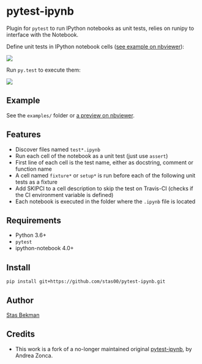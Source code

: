 # pytest-ipynb

Plugin for `pytest` to run IPython notebooks as unit tests, relies on
runipy to interface with the Notebook.

Define unit tests in IPython notebook cells ([see example on
nbviewer](http://nbviewer.ipython.org/github/stas00/pytest-ipynb/blob/master/examples/test_series_plots.ipynb)):

![](https://github.com/stas00/pytest-ipynb/raw/master/img/pytest-ipynb_notebook.png)

Run `py.test` to execute them:

![](https://github.com/stas00/pytest-ipynb/raw/master/img/pytest-ipynb_output.png)

## Example


See the `examples/` folder or [a preview on
nbviewer](http://nbviewer.ipython.org/github/stas00/pytest-ipynb/blob/master/examples/test_series_plots.ipynb).

## Features

-   Discover files named `test*.ipynb`
-   Run each cell of the notebook as a unit test (just use `assert`)
-   First line of each cell is the test name, either as docstring,
    comment or function name
-   A cell named `fixture*` or `setup*` is run before each of the
    following unit tests as a fixture
-   Add SKIPCI to a cell description to skip the test on Travis-CI
    (checks if the CI environment variable is defined)
-   Each notebook is executed in the folder where the `.ipynb` file is
    located

## Requirements

-   Python 3.6+
-   `pytest`
-   ipython-notebook 4.0+

## Install

```
pip install git+https://github.com/stas00/pytest-ipynb.git
```

## Author


[Stas Bekman](https://github.com/stas00/)


## Credits


- This work is a fork of a no-longer maintained original  [pytest-ipynb](https://github.com/zonca/pytest-ipynb), by Andrea Zonca.
